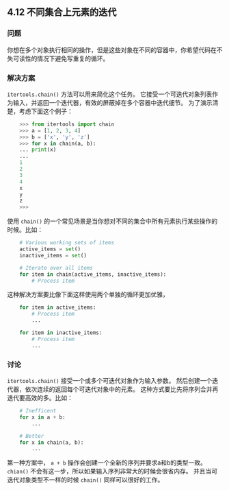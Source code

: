## 4.12 不同集合上元素的迭代 ##
### 问题 ###
你想在多个对象执行相同的操作，但是这些对象在不同的容器中，你希望代码在不失可读性的情况下避免写重复的循环。
### 解决方案 ###
``itertools.chain()`` 方法可以用来简化这个任务。
它接受一个可迭代对象列表作为输入，并返回一个迭代器，有效的屏蔽掉在多个容器中迭代细节。
为了演示清楚，考虑下面这个例子：
```python
    >>> from itertools import chain
    >>> a = [1, 2, 3, 4]
    >>> b = ['x', 'y', 'z']
    >>> for x in chain(a, b):
    ... print(x)
    ...
    1
    2
    3
    4
    x
    y
    z
    >>>

```
使用 ``chain()`` 的一个常见场景是当你想对不同的集合中所有元素执行某些操作的时候。比如：
```python
    # Various working sets of items
    active_items = set()
    inactive_items = set()

    # Iterate over all items
    for item in chain(active_items, inactive_items):
        # Process item

```
这种解决方案要比像下面这样使用两个单独的循环更加优雅，
```python
    for item in active_items:
        # Process item
        ...

    for item in inactive_items:
        # Process item
        ...

```
### 讨论 ###
``itertools.chain()`` 接受一个或多个可迭代对象作为输入参数。
然后创建一个迭代器，依次连续的返回每个可迭代对象中的元素。
这种方式要比先将序列合并再迭代要高效的多。比如：
```python
    # Inefficent
    for x in a + b:
        ...

    # Better
    for x in chain(a, b):
        ...

```
第一种方案中， ``a + b`` 操作会创建一个全新的序列并要求a和b的类型一致。
``chian()`` 不会有这一步，所以如果输入序列非常大的时候会很省内存。
并且当可迭代对象类型不一样的时候 ``chain()`` 同样可以很好的工作。
